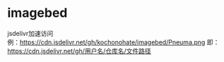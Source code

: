 # imagebed

jsdelivr加速访问  
例：https://cdn.jsdelivr.net/gh/kochonohate/imagebed/Pneuma.png
即：https://cdn.jsdelivr.net/gh/用户名/仓库名/文件路径
